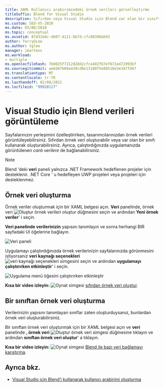```yaml
---
title: XAML Kullanıcı arabirimindeki örnek verileri görselleştirme
titleSuffix: Blend for Visual Studio
description: Sıfırdan veya Visual Studio için Blend var olan bir sınıftan örnek veri oluşturmayı öğrenin.
ms.custom: SEO-VS-2020
ms.date: 03/06/2018
ms.topic: conceptual
ms.assetid: 87d31b6c-4607-4121-bb7d-cfc80390ab93
author: TerryGLee
ms.author: tglee
manager: jmartens
ms.workload:
- multiple
ms.openlocfilehash: 7b8025f7212d28d2cfce482f67ef672a472993bf
ms.sourcegitcommit: ae6d47b09a439cd0e13180f5e89510e3e347fd47
ms.translationtype: MT
ms.contentlocale: tr-TR
ms.lasthandoff: 02/08/2021
ms.locfileid: "99920117"
---
```

# <a name="display-data-in-blend-for-visual-studio"></a>Visual Studio için Blend verileri görüntüleme

Sayfalarınızın yerleşimini özelleştirirken, tasarımcılarınızdan örnek verileri görüntüleyebilirsiniz. Sıfırdan örnek veri oluşturabilir veya var olan bir sınıfı kullanarak oluşturabilirsiniz. Ayrıca, çalıştırdığınızda uygulamanızda görüntülenen *canlı verilere* de bağlanabilirsiniz.

> [!NOTE]
> Blend 'deki **veri** paneli yalnızca .NET Framework hedeflenen projeler için desteklenir. .NET Core ' u hedefleyen UWP projeleri veya projeleri için desteklenmez.

## <a name="generate-sample-data"></a>Örnek veri oluşturma

Örnek veriler oluşturmak için bir XAML belgesi açın. **Veri** panelinde, örnek veri  ![ Oluştur örnek verileri oluştur ](../designers/media/30540d76-7256-43ce-b5d9-4b2edf3d339f.png) düğmesini seçin ve ardından **Yeni örnek veriler**' i seçin.

**Veri panelinde verilerinizin** yapısını tanımlayın ve sonra herhangi BIR sayfadaki UI öğelerine bağlayın.

![Veri paneli](../designers/media/496d7ebc-fe46-42f6-95a8-57b0e5be5d49.png)

Uygulamayı çalıştırdığınızda örnek verilerinizin sayfalarınızda görünmesini istiyorsanız **veri kaynağı seçenekleri** ![ veri kaynağı seçenekleri simgesini seçin ](../designers/media/ae1fd260-4f84-420d-b196-45fde357d81d.png) ve ardından **uygulamayı çalıştırırken etkinleştir**' i seçin.

![Uygulama menü öğesini çalıştırırken etkinleştir](../designers/media/05d5356d-91bb-4e6b-b3f7-29b76852c4b3.png)

**Kısa bir video izleyin:** ![ Oynat simgesi ](../designers/media/bldadminconsoleinitialconfigicon.PNG) [sıfırdan örnek veri oluştur](https://www.bing.com/videos/search?q=blend%20data&qs=n&form=QBVR&pq=blend%20data&sc=8-7&sp=-1&sk=#view=detail&mid=F8F2449A76956D480FD2F8F2449A76956D480FD2&preserve-view=true).

## <a name="generate-sample-data-from-a-class"></a>Bir sınıftan örnek veri oluşturma

Verilerinizin yapısını tanımlayan sınıflar zaten oluşturduysanız, bunlardan örnek veri oluşturabilirsiniz.

Bir sınıftan örnek veri oluşturmak için bir XAML belgesi açın ve **veri** panelinde **, örnek veri** ![ Oluştur örnek veri simgesi ](../designers/media/30540d76-7256-43ce-b5d9-4b2edf3d339f.png) düğmesine tıklayın ve ardından **sınıftan örnek veri oluştur**' a tıklayın.

**Kısa bir video izleyin:** ![ Oynat simgesi ](../designers/media/bldadminconsoleinitialconfigicon.PNG) [Blend ile bazı veri bağlamayı karıştırma](https://www.youtube.com/watch?v=LSwPB6CAvjg).

## <a name="see-also"></a>Ayrıca bkz.

- [Visual Studio için Blend’i kullanarak kullanıcı arabirimi oluşturma](../xaml-tools/creating-a-ui-by-using-blend-for-visual-studio.md)